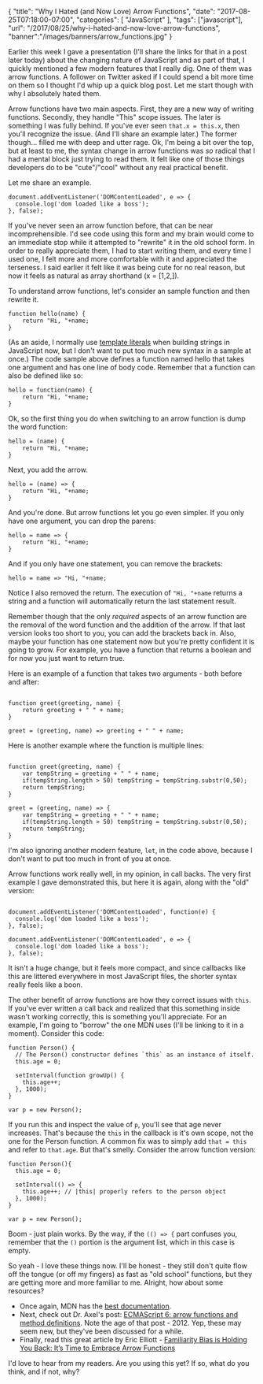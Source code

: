 {
	"title": "Why I Hated (and Now Love) Arrow Functions",
	"date": "2017-08-25T07:18:00-07:00",
	"categories": [
		"JavaScript"
	],
	"tags": ["javascript"],
	"url": "/2017/08/25/why-i-hated-and-now-love-arrow-functions",
	"banner":"/images/banners/arrow_functions.jpg"
}

Earlier this week I gave a presentation (I'll share the links for that in a post later today) about the changing nature of JavaScript and as part of that, I quickly mentioned a few modern features that I really dig. One of them was arrow functions. A follower on Twitter asked if I could spend a bit more time on them so I thought I'd whip up a quick blog post. Let me start though with why I absolutely hated them.

Arrow functions have two main aspects. First, they are a new way of writing functions. Secondly, they handle "This" scope issues. The later is something I was fully behind. If you've ever seen `that.x = this.x`, then you'll recognize the issue. (And I'll share an example later.) The former though... filled me with deep and utter rage. Ok, I'm being a bit over the top, but at least to me, the syntax change in arrow functions was *so* radical that I had a mental block just trying to read them. It felt like one of those things developers do to be "cute"/"cool" without any real practical benefit. 

Let me share an example. 

<pre><code class="language-javascript">document.addEventListener('DOMContentLoaded', e => {
  console.log('dom loaded like a boss');
}, false);</code></pre>

If you've never seen an arrow function before, that can be near incomprehensible. I'd see code using this form and my brain would come to an immediate stop while it attempted to "rewrite" it in the old school form. In order to really appreciate them, I had to start writing them, and every time I used one, I felt more and more comfortable with it and appreciated the terseness. I said earlier it felt like it was being cute for no real reason, but now it feels as natural as array shorthand (x = [1,2,]). 

To understand arrow functions, let's consider an sample function and then rewrite it.

<pre><code class="language-javascript">function hello(name) {
	return "Hi, "+name;
}
</code></pre>

(As an aside, I normally use <a href="https://developer.mozilla.org/en-US/docs/Web/JavaScript/Reference/Template_literals">template literals</a> when building strings in JavaScript now, but I don't want to put too much new syntax in a sample at once.) The code sample above defines a function named hello that takes one argument and has one line of body code. Remember that a function can also be defined like so:

<pre><code class="language-javascript">hello = function(name) {
	return "Hi, "+name;
}
</code></pre>

Ok, so the first thing you do when switching to an arrow function is dump the word function:

<pre><code class="language-javascript">hello = (name) {
	return "Hi, "+name;
}
</code></pre>

Next, you add the arrow. 

<pre><code class="language-javascript">hello = (name) => {
	return "Hi, "+name;
}
</code></pre>

And you're done. But arrow functions let you go even simpler. If you only have one argument, you can drop the parens:

<pre><code class="language-javascript">hello = name => {
	return "Hi, "+name;
}
</code></pre>

And if you only have one statement, you can remove the brackets:

<pre><code class="language-javascript">hello = name => "Hi, "+name;
</code></pre>

Notice I also removed the return. The execution of `"Hi, "+name` returns a string and a function will automatically return the last statement result. 

Remember though that the only *required* aspects of an arrow function are the removal of the word function and the addition of the arrow. If that last version looks too short to you, you can add the brackets back in. Also, maybe your function has one statement now but you're pretty confident it is going to grow. For example, you have a function that returns a boolean and for now you just want to return true. 

Here is an example of a function that takes two arguments - both before and after:

<pre><code class="language-javascript">
function greet(greeting, name) {
	return greeting + " " + name;
}

greet = (greeting, name) => greeting + " " + name;
</code></pre> 

Here is another example where the function is multiple lines:

<pre><code class="language-javascript">
function greet(greeting, name) {
	var tempString = greeting + " " + name;
	if(tempString.length > 50) tempString = tempString.substr(0,50);
	return tempString;
}

greet = (greeting, name) => {
	var tempString = greeting + " " + name;
	if(tempString.length > 50) tempString = tempString.substr(0,50);
	return tempString;
}
</code></pre> 

I'm also ignoring another modern feature, `let`, in the code above, because I don't want to put too much in front of you at once.

Arrow functions work really well, in my opinion, in call backs. The very first example I gave demonstrated this, but here it is again, along with the "old" version:

<pre><code class="language-javascript">
document.addEventListener('DOMContentLoaded', function(e) {
  console.log('dom loaded like a boss');
}, false);

document.addEventListener('DOMContentLoaded', e => {
  console.log('dom loaded like a boss');
}, false);
</code></pre>

It isn't a huge change, but it feels more compact, and since callbacks like this are littered everywhere in most JavaScript files, the shorter syntax really feels like a boon. 

The other benefit of arrow functions are how they correct issues with `this`. If you've ever written a call back and realized that this.something inside wasn't working correctly, this is something you'll appreciate. For an example, I'm going to "borrow" the one MDN uses (I'll be linking to it in a moment). Consider this code:

<pre><code class="language-javascript">function Person() {
  // The Person() constructor defines `this` as an instance of itself.
  this.age = 0;

  setInterval(function growUp() {
    this.age++;
  }, 1000);
}

var p = new Person();
</code></pre>

If you run this and inspect the value of `p`, you'll see that age never increases. That's because the `this` in the callback is it's own scope, not the one for the Person function. A common fix was to simply add `that = this` and refer to `that.age`. But that's smelly. Consider the arrow function version:

<pre><code class="language-javascript">function Person(){
  this.age = 0;

  setInterval(() => {
    this.age++; // |this| properly refers to the person object
  }, 1000);
}

var p = new Person();
</code></pre>

Boom - just plain works. By the way, if the `(() => {` part confuses you, remember that the `()` portion is the argument list, which in this case is empty.

So yeah - I love these things now. I'll be honest - they still don't quite flow off the tongue (or off my fingers) as fast as "old school" functions, but they are getting more and more familiar to me. Alright, how about some resources?

* Once again, MDN has the <a href="https://developer.mozilla.org/en-US/docs/Web/JavaScript/Reference/Functions/Arrow_functions">best documentation</a>.
* Next, check out Dr. Axel's post: <a href="http://2ality.com/2012/04/arrow-functions.html">ECMAScript 6: arrow functions and method definitions</a>. Note the age of that post - 2012. Yep, these may seem new, but they've been discussed for a while.
* Finally, read this great article by Eric Elliott - <a href="https://medium.com/javascript-scene/familiarity-bias-is-holding-you-back-its-time-to-embrace-arrow-functions-3d37e1a9bb75">Familiarity Bias is Holding You Back: It’s Time to Embrace Arrow Functions</a>

I'd love to hear from my readers. Are you using this yet? If so, what do you think, and if not, why?

